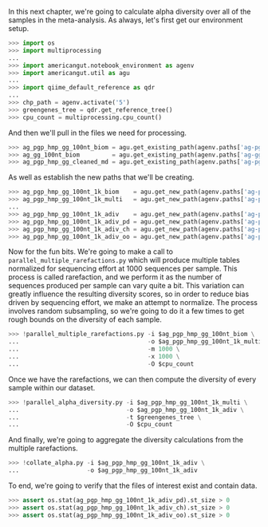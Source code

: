 In this next chapter, we're going to calculate alpha diversity over all of the samples in the meta-analysis. As always, let's first get our environment setup.

```python
>>> import os
>>> import multiprocessing
...
>>> import americangut.notebook_environment as agenv
>>> import americangut.util as agu
...
>>> import qiime_default_reference as qdr
...
>>> chp_path = agenv.activate('5')
>>> greengenes_tree = qdr.get_reference_tree()
>>> cpu_count = multiprocessing.cpu_count()
```

And then we'll pull in the files we need for processing.

```python
>>> ag_pgp_hmp_gg_100nt_biom = agu.get_existing_path(agenv.paths['ag-pgp-hmp-gg-100nt-biom'])
>>> ag_gg_100nt_biom         = agu.get_existing_path(agenv.paths['ag-gg-100nt-biom'])
>>> ag_pgp_hmp_gg_cleaned_md = agu.get_existing_path(agenv.paths['ag-pgp-hmp-gg-cleaned-md'])
```

As well as establish the new paths that we'll be creating.

```python
>>> ag_pgp_hmp_gg_100nt_1k_biom    = agu.get_new_path(agenv.paths['ag-pgp-hmp-gg-100nt-1k-biom'])
>>> ag_pgp_hmp_gg_100nt_1k_multi   = agu.get_new_path(agenv.paths['ag-pgp-hmp-gg-100nt-1k-multiple'])
...
>>> ag_pgp_hmp_gg_100nt_1k_adiv    = agu.get_new_path(agenv.paths['ag-pgp-hmp-gg-100nt-1k-adiv'])
>>> ag_pgp_hmp_gg_100nt_1k_adiv_pd = agu.get_new_path(agenv.paths['ag-pgp-hmp-gg-100nt-1k-adiv-pd'])
>>> ag_pgp_hmp_gg_100nt_1k_adiv_ch = agu.get_new_path(agenv.paths['ag-pgp-hmp-gg-100nt-1k-adiv-chao1'])
>>> ag_pgp_hmp_gg_100nt_1k_adiv_oo = agu.get_new_path(agenv.paths['ag-pgp-hmp-gg-100nt-1k-adiv-observedotus'])
```

Now for the fun bits. We're going to make a call to `parallel_multiple_rarefactions.py` which will produce multiple tables normalized for sequencing effort at 1000 sequences per sample. This process is called rarefaction, and we perform it as the number of sequences produced per sample can vary quite a bit. This variation can greatly influence the resulting diversity scores, so in order to reduce bias driven by sequencing effort, we make an attempt to normalize. The process involves random subsampling, so we're going to do it a few times to get rough bounds on the diversity of each sample.

```python
>>> !parallel_multiple_rarefactions.py -i $ag_pgp_hmp_gg_100nt_biom \
...                                    -o $ag_pgp_hmp_gg_100nt_1k_multi \
...                                    -m 1000 \
...                                    -x 1000 \
...                                    -O $cpu_count
```

Once we have the rarefactions, we can then compute the diversity of every sample within our dataset.

```python
>>> !parallel_alpha_diversity.py -i $ag_pgp_hmp_gg_100nt_1k_multi \
...                              -o $ag_pgp_hmp_gg_100nt_1k_adiv \
...                              -t $greengenes_tree \
...                              -O $cpu_count
```

And finally, we're going to aggregate the diversity calculations from the multiple rarefactions.

```python
>>> !collate_alpha.py -i $ag_pgp_hmp_gg_100nt_1k_adiv \
...                   -o $ag_pgp_hmp_gg_100nt_1k_adiv
```

To end, we're going to verify that the files of interest exist and contain data.

```python
>>> assert os.stat(ag_pgp_hmp_gg_100nt_1k_adiv_pd).st_size > 0
>>> assert os.stat(ag_pgp_hmp_gg_100nt_1k_adiv_ch).st_size > 0
>>> assert os.stat(ag_pgp_hmp_gg_100nt_1k_adiv_oo).st_size > 0
```
